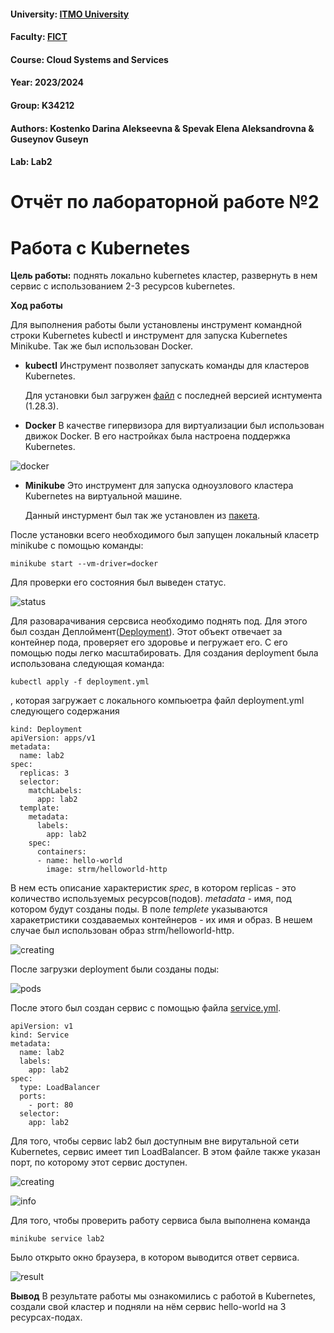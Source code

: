 #### University: [ITMO University](https://##3itmo.ru/ru/)
#### Faculty: [FICT](https://fict.itmo.ru)
#### Course: Cloud Systems and Services
#### Year: 2023/2024
#### Group: K34212
#### Authors: Kostenko Darina Alekseevna & Spevak Elena Aleksandrovna & Guseynov Guseyn
#### Lab: Lab2

# **Отчёт по лабораторной работе №2**
# Работа с Kubernetes

**Цель работы:** поднять локально kubernetes кластер, развернуть в нем сервис с использованием 2-3 ресурсов kubernetes.

**Ход работы**

Для выполнения работы были установлены инструмент командной строки Kubernetes kubectl  и инструмент для запуска  Kubernetes Minikube. Так же был использован Docker.

- **kubectl**
  Инструмент позволяет запускать команды для кластеров Kubernetes. 

  Для установки был загружен [файл](https://dl.k8s.io/release/v1.28.3/bin/windows/amd64/kubectl.exe) с последней версией иснтумента (1.28.3). 

- **Docker**
 В качестве гипервизора для виртуализации был использован движок Docker. В его настройках была настроена поддержка Kubernetes.

![docker](https://github.com/LenaSpevak/2023-2024_DevOps_Kostenko_Spevak_Guseynov/blob/main/lab2/screenshots/docker.png)

- **Minikube**
  Это инструмент для запуска одноузлового кластера Kubernetes на виртуальной машине.

  Данный инстурмент был так же установлен из [пакета](https://github.com/kubernetes/minikube/releases/latest/download/minikube-installer.exe).

После установки всего необходимого был запущен локальный класетр minikube с помощью команды:

```
minikube start --vm-driver=docker
```

Для проверки его состояния был выведен статус.

![status](https://github.com/LenaSpevak/2023-2024_DevOps_Kostenko_Spevak_Guseynov/blob/main/lab2/screenshots/minikube%20status.png)

Для разоварачивания серсвиса необходимо поднять под. Для этого был создан Деплоймент([Deployment](https://github.com/LenaSpevak/2023-2024_DevOps_Kostenko_Spevak_Guseynov/blob/main/lab2/files/deployment.yml)). Этот объект отвечает за контейнер пода, проверяет его здоровье и пегружает его. С его помощью поды легко масштабировать. Для создания deployment была использована следующая команда: 

```
kubectl apply -f deployment.yml
```
, которая загружает с локального компьюетра файл deployment.yml следующего содержания 

```
kind: Deployment
apiVersion: apps/v1
metadata:
  name: lab2
spec:
  replicas: 3
  selector:
    matchLabels:
      app: lab2
  template:
    metadata:
      labels:
        app: lab2
    spec:
      containers:
      - name: hello-world
        image: strm/helloworld-http
```

В нем есть описание характеристик *spec*, в котором replicas - это количество используемых ресурсов(подов). *metadata* - имя, под котором будут созданы поды. В поле *templete* указываются харакетристики создаваемых контейнеров - их имя и образ. В нешем случае был использован образ strm/helloworld-http.  

![creating](https://github.com/LenaSpevak/2023-2024_DevOps_Kostenko_Spevak_Guseynov/blob/main/lab2/screenshots/deployment%20creating.png)

После загрузки deployment были созданы поды:

![pods](https://github.com/LenaSpevak/2023-2024_DevOps_Kostenko_Spevak_Guseynov/blob/main/lab2/screenshots/pods.png)

После этого был создан сервис с помощью файла [service.yml](https://github.com/LenaSpevak/2023-2024_DevOps_Kostenko_Spevak_Guseynov/blob/main/lab2/files/service.yml). 

```
apiVersion: v1
kind: Service
metadata:
  name: lab2
  labels:
    app: lab2
spec:
  type: LoadBalancer
  ports:
    - port: 80
  selector:
    app: lab2
```

Для того, чтобы сервис lab2  был доступным вне вирутальной сети Kubernetes, сервис имеет тип LoadBalancer. В этом файле также указан порт, по которому этот сервис доступен.

![creating](https://github.com/LenaSpevak/2023-2024_DevOps_Kostenko_Spevak_Guseynov/blob/main/lab2/screenshots/service%20creating.png)

![info](https://github.com/LenaSpevak/2023-2024_DevOps_Kostenko_Spevak_Guseynov/blob/main/lab2/screenshots/service%20info.png)

Для того, чтобы проверить работу сервиса была выполнена команда 

```
minikube service lab2
```

Было открыто окно браузера, в котором выводится ответ сервиса.

![result](https://github.com/LenaSpevak/2023-2024_DevOps_Kostenko_Spevak_Guseynov/blob/main/lab2/screenshots/result.png)

**Вывод**
В результате работы мы ознакомились с работой в Kubernetes, создали свой кластер и подняли на нём сервис hello-world  на 3 ресурсах-подах. 


